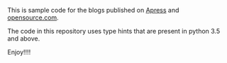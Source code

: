 This is sample code for the blogs published on [Apress](https://www.apress.com/us/blog/all-blog-posts/running-a-python-application-on-kubernetes/15338678) and [opensource.com](https://opensource.com/article/18/1/running-python-application-kubernetes).

The code in this repository uses type hints that are present in python 3.5 and above.

Enjoy!!!!


